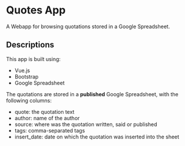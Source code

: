 # Quotes App

A Webapp for browsing quotations stored in a Google Spreadsheet.

## Descriptions

This app is built using:
- Vue.js
- Bootstrap
- Google Spreadsheet

The quotations are stored in a **published** Google Spreadsheet, with the following columns:
- quote: the quotation text
- author: name of the author
- source: where was the quotation written, said or published
- tags: comma-separated tags
- insert_date: date on which the quotation was inserted into the sheet
